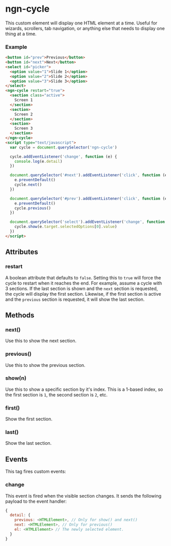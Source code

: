 # ngn-cycle

This custom element will display one HTML element at a time. Useful for wizards,
scrollers, tab navigation, or anything else that needs to display one
thing at a time.

### Example

```html
<button id="prev">Previous</button>
<button id="next">Next</button>
<select id="picker">
  <option value="1">Slide 1</option>
  <option value="2">Slide 2</option>
  <option value="3">Slide 3</option>
</select>
<ngn-cycle restart="true">
  <section class="active">
    Screen 1
  </section>
  <section>
    Screen 2
  </section>
  <section>
    Screen 3
  </section>
</ngn-cycle>
<script type="text/javascript">
  var cycle = document.querySelector('ngn-cycle')

  cycle.addEventListener('change', function (e) {
    console.log(e.detail)
  })

  document.querySelector('#next').addEventListener('click', function (e) {
    e.preventDefault()
    cycle.next()
  })

  document.querySelector('#prev').addEventListener('click', function (e) {
    e.preventDefault()
    cycle.previous()
  })

  document.querySelector('select').addEventListener('change', function (e) {
    cycle.show(e.target.selectedOptions[0].value)
  })
</script>
```

## Attributes

### restart

A boolean attribute that defaults to `false`. Setting this to `true` will force
the cycle to restart when it reaches the end. For example, assume a cycle with 3
sections. If the last section is shown and the `next` section is requested,
the cycle will display the first section. Likewise, if the first section is
active and the `previous` section is requested, it will show the last section.

## Methods

### next()

Use this to show the next section.

### previous()

Use this to show the previous section.

### show(n)

Use this to show a specific section by it's index. This is a 1-based index,
so the first section is `1`, the second section is `2`, etc.

### first()

Show the first section.

### last()

Show the last section.

## Events

This tag fires custom events:

### change

This event is fired when the visible section changes. It sends the following
payload to the event handler:

```js
{
  detail: {
    previous: <HTMLElement>, // Only for show() and next()
    next: <HTMLElement>, // Only for previous()
    el: <HTMLElement> // The newly selected element.
  }
}
```
